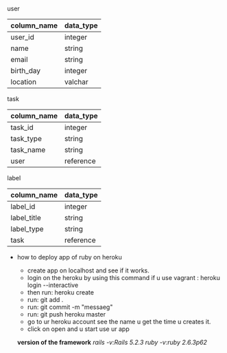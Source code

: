user 

column_name| data_type
-----------|-----------
user_id    | integer
name|string 
email|string 
birth_day|integer 
location|valchar 

task 

column_name| data_type
-----------|-----------
task_id|integer 
task_type|string 
task_name|string 
user|reference


label

column_name| data_type
-----------|-----------
 label_id|integer 
 label_title|string 
 label_type|string
 task|reference


* how to deploy app of ruby on heroku
  * create app on localhost and see if it works.
  * login on the heroku by using this command if u use vagrant : heroku login --interactive 
  * then run: heroku create 
  * run: git add .
  * run: git commit -m "messaeg"
  * run: git push heroku master 
  * go to ur heroku account see the name u get the time u creates it. 
  * click on open and u start use ur app

   **version of the framework**
   _rails -v:Rails 5.2.3_
    _ruby -v:ruby 2.6.3p62_
    
